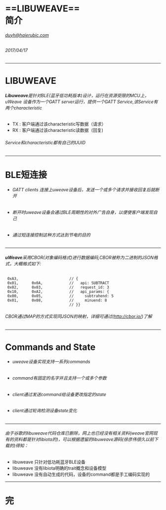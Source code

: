 <!-- $theme: gaia -->
<!-- page_number: true -->
# **==LIBUWEAVE==**<br/>简介
###### *duyh@haierubic.com*
###### 2017/04/17


---
# LIBUWEAVE
###### **Libuweave**是针对BLE(蓝牙低功耗版本)设计，运行在资源受限的MCU上，uWeave 设备作为一个GATT server运行，提供一个GATT Service,该Service有两个characteristic
+ TX : 客户端通过该characteristic写数据（请求）
+ RX : 客户端通过该characteristic读数据（回复)
###### Service和characteristic都有自己的UUID


---
# BLE短连接
+ ###### GATT clients 连接上uweave设备后，发送一个或多个请求并接收回复后就断开
+ ###### 断开时uweave设备会通过BLE周期性的对外广告自身，以便使客户端发现自己
+ ###### 通过短连接控制这种方式达到节电的目的



---
###### **uWeave**采用CBOR(对象编码格式)进行数据编码,CBOR被称为二进制的JSON格式，大概格式如下:
```
 0xA3,                       // {
 0x01,      0x0A,            //   api: SUBTRACT
 0x02,      0x03,            //   request_id: 3
 0x10,      0xA2,            //   api_params: {
 0x00,      0x05,            //     subtrahend: 5
 0x01,      0x08,            //     minuend: 8
                             // }}
```
###### CBOR通过MAP的方式实现同JSON的映射，详细可通过(http://cbor.io/)了解



---
# Commands and State
+ ###### uweave设备实现支持一系列commands
+ ###### command有固定的名字并且支持一个或多个参数
+ ###### client通过发送command给设备更改指定的state
+ ###### client通过轮询检测设备state变化



---
###### 由于谷歌的libuweave代码仓库已删除，网上也已经没有相关资料(weave官网现有的资料都是针对libiota的)，可以根据遗留的libuweave源码(徐彦伟很久以前下载的)得知：
+ libuweave 只针对低功耗蓝牙BLE设备
+ libuweave 没有libiota明确的trait概念和设备模型
+ libuweave 没有自动生成的代码，设备的command都是手工编码实现的



---
# **完**


